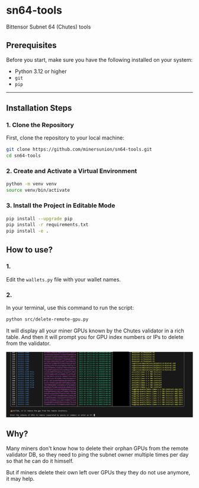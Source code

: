 # sn64-tools
Bittensor Subnet 64 (Chutes) tools


## Prerequisites

Before you start, make sure you have the following installed on your system:

- Python 3.12 or higher
- `git`
- `pip`

---

## Installation Steps

### 1. Clone the Repository

First, clone the repository to your local machine:

```bash
git clone https://github.com/minersunion/sn64-tools.git
cd sn64-tools
```

### 2. Create and Activate a Virtual Environment
```bash
python -m venv venv
source venv/bin/activate
```

### 3. Install the Project in Editable Mode
```bash
pip install --upgrade pip
pip install -r requirements.txt
pip install -e .
```


## How to use?

### 1.
Edit the `wallets.py` file with your wallet names.

### 2.

In your terminal, use this command to run the script:
```sh
python src/delete-remote-gpu.py
```

It will display all your miner GPUs known by the Chutes validator in a rich table.
And then it will prompt you for GPU index numbers or IPs to delete from the validator.

![Screenshot of delete-remote-gpu.py](src/screenshot-delete-remote-gpu.png)

## Why?
Many miners don't know how to delete their orphan GPUs from the remote validator DB, so they need to ping the subnet owner multiple times per day so that he can do it himself.

But if miners delete their own left over GPUs they they do not use anymore, it may help.
